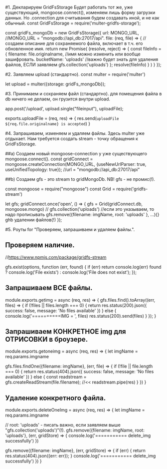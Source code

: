 #1. Декларируем GridFsStorage
Будет работать тот же, уже существующий, mongoose.connect(),
изменяем лишь форму загрузки данных.
Но .connection для считывания будем создавать иной, и не как обычный.
const GridFsStorage = require('multer-gridfs-storage');

const gridFs_mongoDb = new GridFsStorage({
  url: MONGO_URL,               //MONGO_URL = "mongodb://api_db:27017/api".
  file: (req, file) => {        //создаем описание для сохраняемого файла, включает в т.ч. его обновленное имя.
    return new Promise(
      (resolve, reject) => {
        const fileInfo = {
          filename: file.originalname,  //имя можно изменить или вообще зашифровать.
          bucketName: 'uploads'   //важно будет знать для удаления файлов, ЕСЛИ заявляем gfs.collection('uploads')
        };
        resolve(fileInfo)
      }
    )
  }
});


#2. Заявляем upload (стандартно).
const multer = require('multer')

let upload = multer({storage: gridFs_mongoDb});


#3. Принимаем и сохраняем файл (стандартно).
для помещения файла в db ничего не делаем, он грузится внутри upload.

app.post('/upload', upload.single("fileinput"), uploadFile);

exports.uploadFile = (req, res) => {
  res.send(`uploadFile ${req.file.originalname} is accepted`)
}


#4. Запрашиваем, изменяем и удаляем файлы.
Здесь multer уже отдыхает.
Нам требуется создать stream - точку обращения к GridFsStorage.

##a) Создаем новый mongoose-connection у уже существующего mongoose.connect().
const gridConnect = mongoose.createConnection(MONGO_URL, {useNewUrlParser: true, useUnifiedTopology: true});   //url = "mongodb://api_db:27017/api"


##b) Создаем gfs - это stream to gridMongoDb.
NB! gfs - не промис(!).

const mongoose = require("mongoose")
const Grid = require('gridfs-stream')

let gfs;
gridConnect.once('open', () => {
  gfs = Grid(gridConnect.db, mongoose.mongo)
  // gfs.collection('uploads')   //если это указываем, то надо прописывать gfs.remove({filename: imgName, root: 'uploads' }, ...){} ghb удалении файлов(!)
});


#5. Роуты for "Проверяем, запрашиваем и удаляем файлы.".
## Проверяем наличие.
//https://www.npmjs.com/package/gridfs-stream

gfs.exist(options, function (err, found) {
  if (err) return console.log(err)
  found ? console.log('File exists') : console.log('File does not exist');
});


## Запрашиваем ВСЕ файлы.
module.exports.getimg = async (req, res) => {
  gfs.files.find().toArray((err, files) => {
    if (!files || files.length === 0) {
      return res.status(200).json({
        success: false,
        message: 'No files available'
      })
    } else {
      console.log('==========IMG = ', files)
      res.status(200).send(files)
    }
  });
}


## Запрашиваем КОНКРЕТНОЕ img для ОТРИСОВКИ в броузере.
module.exports.getoneimg = async (req, res) => {
  let imgName = req.params.imgname
  
  gfs.files.findOne({filename: imgName}, (err, file) => {
    if (!file || file.length === 0) {
      return res.status(404).json({
        success: false,
        message: 'No files available'
      })
    } else {
      const readstream = gfs.createReadStream(file.filename);    //<<
      readstream.pipe(res)
    }
  })
}

## Удаление конкретного файла.
module.exports.deleteOneImg = async (req, res) => {
  let imgName = req.params.imgname
  
  // root: 'uploads' - писать важно, если заявляем выше "gfs.collection('uploads')"(!).
  gfs.remove({filename: imgName, root: 'uploads'}, (err, gridStore) => {
    console.log('=========== delete_img successfully')
  })
  
  gfs.remove({filename: imgName}, (err, gridStore) => {
    if (err) {
      return res.status(404).json({err: err});
    }
    console.log('=========== delete_img successfully')
  })
}



